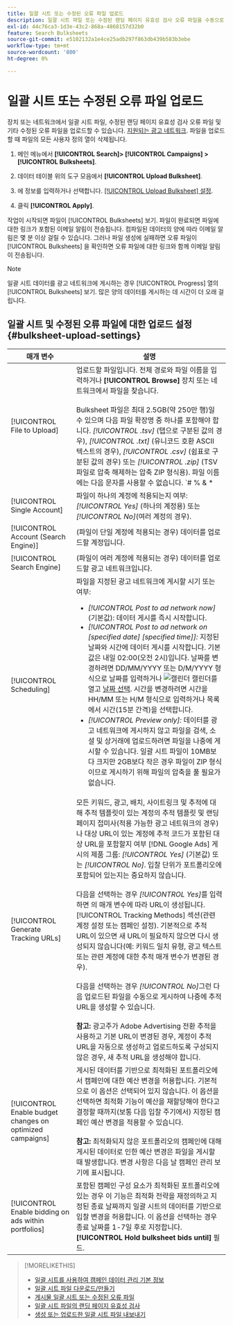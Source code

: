 ```yaml
---
title: 일괄 시트 또는 수정된 오류 파일 업로드
description: 일괄 시트 파일 또는 수정된 랜딩 페이지 유효성 검사 오류 파일을 수동으로 업로드하는 방법을 알아봅니다.
exl-id: 44c76ca3-1d3e-43c2-868a-4868157d32b0
feature: Search Bulksheets
source-git-commit: e5102132a1e4ce25adb297f863db439b583b3ebe
workflow-type: tm+mt
source-wordcount: '800'
ht-degree: 0%

---
```


# 일괄 시트 또는 수정된 오류 파일 업로드

장치 또는 네트워크에서 일괄 시트 파일, 수정된 랜딩 페이지 유효성 검사 오류 파일 및 기타 수정된 오류 파일을 업로드할 수 있습니다. [지원되는 광고 네트워크](bulksheet-about.md#bulksheet-functionality-by-network). 파일을 업로드할 때 파일의 모든 사용자 정의 열이 삭제됩니다.

1. 메인 메뉴에서 **[!UICONTROL Search]> [!UICONTROL Campaigns] >[!UICONTROL Bulksheets]**.

1. 데이터 테이블 위의 도구 모음에서 **[!UICONTROL Upload Bulksheet]**.

1. 에 정보를 입력하거나 선택합니다. [[!UICONTROL Upload Bulksheet] 설정](#bulksheet-upload-settings).

1. 클릭 **[!UICONTROL Apply]**.

작업이 시작되면 파일이 [!UICONTROL Bulksheets] 보기. 파일이 완료되면 파일에 대한 링크가 포함된 이메일 알림이 전송됩니다. 컴파일된 데이터의 양에 따라 이메일 알림은 몇 분 이상 걸릴 수 있습니다. 그러나 파일 생성에 실패하면 오류 파일이 [!UICONTROL Bulksheets] 을 확인하면 오류 파일에 대한 링크와 함께 이메일 알림이 전송됩니다.

>[!NOTE]
>
>일괄 시트 데이터를 광고 네트워크에 게시하는 경우 [!UICONTROL Progress] 열의 [!UICONTROL Bulksheets] 보기. 많은 양의 데이터를 게시하는 데 시간이 더 오래 걸립니다.

## 일괄 시트 및 수정된 오류 파일에 대한 업로드 설정 {#bulksheet-upload-settings}

| 매개 변수 | 설명 |
|----|----|
| [!UICONTROL File to Upload] | 업로드할 파일입니다. 전체 경로와 파일 이름을 입력하거나 <b>[!UICONTROL Browse]</b> 장치 또는 네트워크에서 파일을 찾습니다.<br><br>Bulksheet 파일은 최대 2.5GB(약 250만 행)일 수 있으며 다음 파일 확장명 중 하나를 포함해야 합니다. <i>[!UICONTROL .tsv]</i> (탭으로 구분된 값의 경우), <i>[!UICONTROL .txt]</i> (유니코드 호환 ASCII 텍스트의 경우), <i>[!UICONTROL .csv]</i> (쉼표로 구분된 값의 경우) 또는 <i>[!UICONTROL .zip]</i> (TSV 파일로 압축 해제하는 압축 ZIP 형식용). 파일 이름에는 다음 문자를 사용할 수 없습니다. `# % &amp; * | \ : &quot; &lt; &gt; . ? /`<br><br><b>팁:</b> 국제 문자가 포함된 데이터의 경우 TSV 또는 TXT 형식의 파일을 사용하십시오. |
| [!UICONTROL Single Account] | 파일이 하나의 계정에 적용되는지 여부: <i>[!UICONTROL Yes]</i> (하나의 계정용) 또는 <i>[!UICONTROL No]</i>(여러 계정의 경우). |
| [!UICONTROL Account (Search Engine)] | (파일이 단일 계정에 적용되는 경우) 데이터를 업로드할 계정입니다. |
| [!UICONTROL Search Engine] | (파일이 여러 계정에 적용되는 경우) 데이터를 업로드할 광고 네트워크입니다. |
| [!UICONTROL Scheduling] | 파일을 지정된 광고 네트워크에 게시할 시기 또는 여부:<ul><li><i>[!UICONTROL Post to ad network now]</i> (기본값): 데이터 게시를 즉시 시작합니다.</li><li><i>[!UICONTROL Post to ad network on \[specified date\] \[specified time\]]:</i> 지정된 날짜와 시간에 데이터 게시를 시작합니다. 기본값은 내일 02:00(오전 2시)입니다. 날짜를 변경하려면 DD/MM/YYYY 또는 D/M/YYYY 형식으로 날짜를 입력하거나 ![캘린더](/help/search-social-commerce/campaign-management/bulksheets/assets/calendar.png "캘린더") 캘린더를 열고 [날짜 선택](/help/search-social-commerce/common-tasks/navigation-editing-selection/calendar.md). 시간을 변경하려면 시간을 HH/MM 또는 H/M 형식으로 입력하거나 목록에서 시간(15분 간격)을 선택합니다.</li><li><i>[!UICONTROL Preview only]:</i> 데이터를 광고 네트워크에 게시하지 않고 파일을 검색, 소셜 및 상거래에 업로드하려면 파일을 나중에 게시할 수 있습니다. 일괄 시트 파일이 10MB보다 크지만 2GB보다 작은 경우 파일이 ZIP 형식이므로 게시하기 위해 파일의 압축을 풀 필요가 없습니다.</li></ul> |
| [!UICONTROL Generate Tracking URLs] | 모든 키워드, 광고, 배치, 사이트링크 및 추적에 대해 추적 템플릿이 있는 계정의 추적 템플릿 및 랜딩 페이지 접미사(적용 가능한 광고 네트워크의 경우)나 대상 URL이 있는 계정에 추적 코드가 포함된 대상 URL을 포함할지 여부 [!DNL Google Ads] 게시의 제품 그룹: <i>[!UICONTROL Yes]</i> (기본값) 또는 <i>[!UICONTROL No]</i>. 입찰 단위가 포트폴리오에 포함되어 있는지는 중요하지 않습니다.<br><br>다음을 선택하는 경우 <i>[!UICONTROL Yes]</i>를 입력하면 의 매개 변수에 따라 URL이 생성됩니다. [!UICONTROL Tracking Methods] 섹션(관련 계정 설정 또는 캠페인 설정). 기본적으로 추적 URL이 있으면 새 URL이 필요하지 않으면 다시 생성되지 않습니다(예: 키워드 일치 유형, 광고 텍스트 또는 관련 계정에 대한 추적 매개 변수가 변경된 경우).<br><br>다음을 선택하는 경우 <i>[!UICONTROL No]</i>그런 다음 업로드된 파일을 수동으로 게시하여 나중에 추적 URL을 생성할 수 있습니다.<br><br><b>참고:</b> 광고주가 Adobe Advertising 전환 추적을 사용하고 기본 URL이 변경된 경우, 계정이 추적 URL을 자동으로 생성하고 업로드하도록 구성되지 않은 경우, 새 추적 URL을 생성해야 합니다. |
| [!UICONTROL Enable budget changes on optimized campaigns] | 게시된 데이터를 기반으로 최적화된 포트폴리오에서 캠페인에 대한 예산 변경을 허용합니다. 기본적으로 이 옵션은 선택되어 있지 않습니다. 이 옵션을 선택하면 최적화 기능이 예산을 재할당해야 한다고 결정할 때까지(보통 다음 입찰 주기에서) 지정된 캠페인 예산 변경을 적용할 수 있습니다.<br><br><b>참고:</b> 최적화되지 않은 포트폴리오의 캠페인에 대해 게시된 데이터로 인한 예산 변경은 파일을 게시할 때 발생합니다. 변경 사항은 다음 날 캠페인 관리 보기에 표시됩니다. |
| [!UICONTROL Enable bidding on ads within portfolios] | 포함된 캠페인 구성 요소가 최적화된 포트폴리오에 있는 경우 이 기능은 최적화 전략을 재정의하고 지정된 종료 날짜까지 일괄 시트의 데이터를 기반으로 입찰 변경을 허용합니다. 이 옵션을 선택하는 경우 종료 날짜를 1-7일 후로 지정합니다. **[!UICONTROL Hold bulksheet bids until]** 필드. |

>[!MORELIKETHIS]
>
>* [일괄 시트를 사용하여 캠페인 데이터 관리 기본 정보](bulksheet-about.md)
>* [일괄 시트 파일 다운로드/만들기](bulksheet-download.md)
>* [게시물 일괄 시트 또는 수정된 오류 파일](bulksheet-post.md)
>* [일괄 시트 파일의 랜딩 페이지 유효성 검사](bulksheet-validate-landing-pages.md)
>* [생성 또는 업로드한 일괄 시트 파일 내보내기](bulksheet-export.md)
